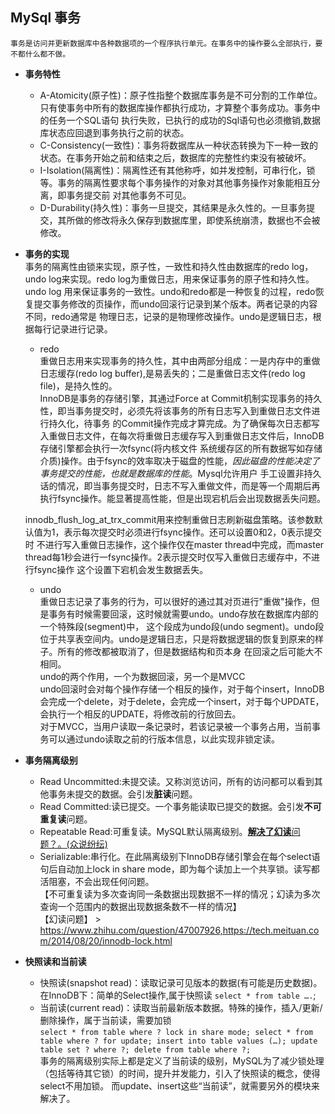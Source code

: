 ## MySql 事务
    事务是访问并更新数据库中各种数据项的一个程序执行单元。在事务中的操作要么全部执行，要不都什么都不做。
+ **事务特性**   
    + A-Atomicity(原子性)：原子性指整个数据库事务是不可分割的工作单位。只有使事务中所有的数据库操作都执行成功，才算整个事务成功。事务中的任务一个SQL语句
                         执行失败，已执行的成功的Sql语句也必须撤销,数据库状态应回退到事务执行之前的状态。   
    + C-Consistency(一致性)：事务将数据库从一种状态转换为下一种一致的状态。在事务开始之前和结束之后，数据库的完整性约束没有被破坏。      
    + I-Isolation(隔离性)：隔离性还有其他称呼，如并发控制，可串行化，锁等。事务的隔离性要求每个事务操作的对象对其他事务操作对象能相互分离，即事务提交前
                          对其他事务不可见。   
    + D-Durability(持久性)：事务一旦提交，其结果是永久性的。一旦事务提交，其所做的修改将永久保存到数据库里，即使系统崩溃，数据也不会被修改。   
    
+ **事务的实现**   
    事务的隔离性由锁来实现，原子性，一致性和持久性由数据库的redo log，undo log来实现。redo log为重做日志，用来保证事务的原子性和持久性。undo log
    用来保证事务的一致性。undo和redo都是一种恢复的过程，redo恢复提交事务修改的页操作，而undo回滚行记录到某个版本。两者记录的内容不同，redo通常是
    物理日志，记录的是物理修改操作。undo是逻辑日志，根据每行记录进行记录。   
    
    + redo   
    重做日志用来实现事务的持久性，其中由两部分组成：一是内存中的重做日志缓存(redo log buffer),是易丢失的；二是重做日志文件(redo log file)，是持久性的。   
    InnoDB是事务的存储引擎，其通过Force at Commit机制实现事务的持久性，即当事务提交时，必须先将该事务的所有日志写入到重做日志文件进行持久化，待事务
    的Commit操作完成才算完成。为了确保每次日志都写入重做日志文件，在每次将重做日志缓存写入到重做日志文件后，InnoDB存储引擎都会执行一次fsync(将内核文件
    系统缓存区的所有数据写如存储介质)操作。由于fsync的效率取决于磁盘的性能，*因此磁盘的性能决定了事务提交的性能，也就是数据库的性能*。Mysql允许用户
    手工设置非持久话的情况，即当事务提交时，日志不写入重做文件，而是等一个周期后再执行fsync操作。能显著提高性能，但是出现宕机后会出现数据丢失问题。   
    
    innodb_flush_log_at_trx_commit用来控制重做日志刷新磁盘策略。该参数默认值为1，表示每次提交时必须进行fsync操作。还可以设置0和2，0表示提交时
    不进行写入重做日志操作，这个操作仅在master thread中完成，而master thread每1秒会进行一fsync操作。2表示提交时仅写入重做日志缓存中，不进行fsync操作
    这个设置下宕机会发生数据丢失。   
    + undo   
    重做日志记录了事务的行为，可以很好的通过其对页进行"重做"操作，但是事务有时候需要回滚，这时候就需要undo。undo存放在数据库内部的一个特殊段(segment)中，
    这个段成为undo段(undo segment)。undo段位于共享表空间内。undo是逻辑日志，只是将数据逻辑的恢复到原来的样子。所有的修改都被取消了，但是数据结构和页本身
    在回滚之后可能大不相同。     
    undo的两个作用，一个为数据回滚，另一个是MVCC   
    undo回滚时会对每个操作存储一个相反的操作，对于每个insert，InnoDB会完成一个delete，对于delete，会完成一个insert，对于每个UPDATE，会执行一个相反的UPDATE，将修改前的行放回去。   
    对于MVCC，当用户读取一条记录时，若该记录被一个事务占用，当前事务可以通过undo读取之前的行版本信息，以此实现非锁定读。   
+ **事务隔离级别**    
    * Read Uncommitted:未提交读。又称浏览访问，所有的访问都可以看到其他事务未提交的数据。会引发**脏读**问题。   
    * Read Committed:读已提交。一个事务能读取已提交的数据。会引发**不可重复读**问题。    
    * Repeatable Read:可重复读。MySQL默认隔离级别。[**解决了幻读**问题？。(众说纷纭)](https://github.com/Yhzhtk/note/issues/42)   
    * Serializable:串行化。在此隔离级别下InnoDB存储引擎会在每个select语句后自动加上lock in share mode，即为每个读加上一个共享锁。读写都活阻塞，不会出现任何问题。      
   【不可重复读为多次查询同一条数据出现数据不一样的情况；幻读为多次查询一个范围内的数据出现数据条数不一样的情况】   
   【幻读问题】 > https://www.zhihu.com/question/47007926,https://tech.meituan.com/2014/08/20/innodb-lock.html   
+ **快照读和当前读**    
    + 快照读(snapshot read)：读取记录可见版本的数据(有可能是历史数据)。在InnoDB下：简单的Select操作,属于快照读 `select * from table ….`;     
    + 当前读(current read)：读取当前最新版本数据。特殊的操作，插入/更新/删除操作，属于当前读，需要加锁   
    `select * from table where ? lock in share mode;
     select * from table where ? for update;
     insert into table values (…);
     update table set ? where ?;
     delete from table where ?;`   
     事务的隔离级别实际上都是定义了当前读的级别，MySQL为了减少锁处理（包括等待其它锁）的时间，提升并发能力，引入了快照读的概念，使得select不用加锁。
     而update、insert这些“当前读”，就需要另外的模块来解决了。   
     
   
     
   